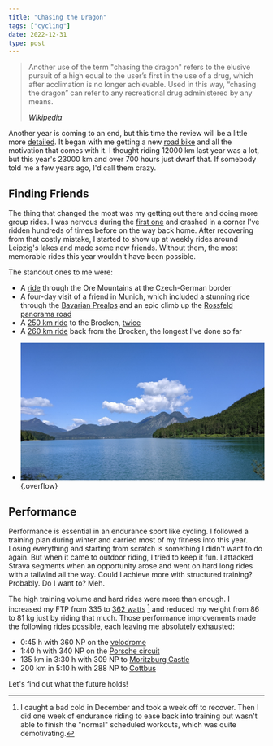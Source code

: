 ```yaml
---
title: "Chasing the Dragon"
tags: ["cycling"]
date: 2022-12-31
type: post
---
```

> Another use of the term "chasing the dragon" refers to the elusive pursuit of a high equal to the user’s first in the use of a drug, which after acclimation is no longer achievable. Used in this way, “chasing the dragon” can refer to any recreational drug administered by any means.
>
> <cite>[Wikipedia](https://en.wikipedia.org/wiki/Chasing_the_dragon)</cite>

Another year is coming to an end, but this time the review will be a little more [detailed](/posts/baseline/). It began with me getting a new [road bike](/posts/aeroad/) and all the motivation that comes with it. I thought riding 12000 km last year was a lot, but this year's 23000 km and over 700 hours just dwarf that. If somebody told me a few years ago, I'd call them crazy.

## Finding Friends
The thing that changed the most was my getting out there and doing more group rides. I was nervous during the [first one](https://www.strava.com/activities/7065053419) and crashed in a corner I've ridden hundreds of times before on the way back home. After recovering from that costly mistake, I started to show up at weekly rides around Leipzig's lakes and made some new friends. Without them, the most memorable rides this year wouldn't have been possible.

The standout ones to me were:

- A [ride](https://www.strava.com/activities/7593182003) through the Ore Mountains at the  Czech-German border
- A four-day visit of a friend in Munich, which included a stunning ride through the [Bavarian Prealps](https://www.strava.com/activities/7290927694) and an epic climb up the [Rossfeld panorama road](/posts/rossfeld-panorama-road/)
- A [250 km ride](/posts/leipzig-brocken/) to the Brocken, [twice](https://www.strava.com/activities/7403550389)
- A [260 km ride](https://www.strava.com/activities/7560351593) back from the Brocken, the longest I've done so far

<!-- -->

- ![](img/lake-walchen.jpg "Lake Walchen, one of the deepest and largest alpine lakes in Germany")
{.overflow}

## Performance
Performance is essential in an endurance sport like cycling. I followed a training plan during winter and carried most of my fitness into this year. Losing everything and starting from scratch is something I didn't want to do again. But when it came to outdoor riding, I tried to keep it fun. I attacked Strava segments when an opportunity arose and went on hard long rides with a tailwind all the way. Could I achieve more with structured training? Probably. Do I want to? Meh.

The high training volume and hard rides were more than enough. I increased my FTP from 335 to [362 watts](https://www.strava.com/activities/8126583881) [^1] and reduced my weight from 86 to 81 kg just by riding that much. Those performance improvements made the following rides possible, each leaving me absolutely exhausted:

[^1]: I caught a bad cold in December and took a week off to recover. Then I did one week of endurance riding to ease back into training but wasn't able to finish the "normal" scheduled workouts, which was quite demotivating.

- 0:45 h with 360 NP on the [velodrome](https://www.strava.com/activities/7851082063)
- 1:40 h with 340 NP on the [Porsche circuit](https://www.strava.com/activities/7765341254)
- 135 km in 3:30 h with 309 NP to [Moritzburg Castle](https://www.strava.com/activities/7930747324)
- 200 km in 5:10 h with 288 NP to [Cottbus](https://www.strava.com/activities/8058129953)

Let's find out what the future holds!
